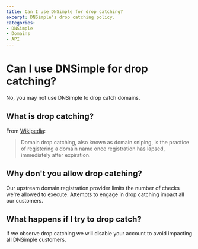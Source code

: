 ```yaml
---
title: Can I use DNSimple for drop catching?
excerpt: DNSimple's drop catching policy.
categories:
- DNSimple
- Domains
- API
---
```


# Can I use DNSimple for drop catching?

No, you may not use DNSimple to drop catch domains.

## What is drop catching?

From [Wikipedia](https://en.wikipedia.org/wiki/Domain_drop_catching):

> Domain drop catching, also known as domain sniping, is the practice of registering a domain name once registration has lapsed, immediately after expiration.

## Why don't you allow drop catching?

Our upstream domain registration provider limits the number of checks we're allowed to execute. Attempts to engage in drop catching impact all our customers. 

## What happens if I try to drop catch?

If we observe drop catching we will disable your account to avoid impacting all DNSimple customers.
